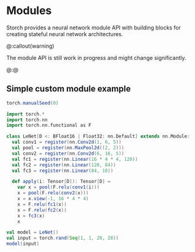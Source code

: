 # Modules

Storch provides a neural network module API with building blocks for creating stateful neural network architectures.

@:callout(warning)

The module API is still work in progress and might change significantly.

@:@

## Simple custom module example

```scala mdoc:invisible
torch.manualSeed(0)
```

```scala mdoc
import torch.*
import torch.nn
import torch.nn.functional as F

class LeNet[D <: BFloat16 | Float32: nn.Default] extends nn.Module:
  val conv1 = register(nn.Conv2d(1, 6, 5))
  val pool = register(nn.MaxPool2d((2, 2)))
  val conv2 = register(nn.Conv2d(6, 16, 5))
  val fc1 = register(nn.Linear(16 * 4 * 4, 120))
  val fc2 = register(nn.Linear(120, 84))
  val fc3 = register(nn.Linear(84, 10))

  def apply(i: Tensor[D]): Tensor[D] =
    var x = pool(F.relu(conv1(i)))
    x = pool(F.relu(conv2(x)))
    x = x.view(-1, 16 * 4 * 4)
    x = F.relu(fc1(x))
    x = F.relu(fc2(x))
    x = fc3(x)
    x
```

```scala mdoc
val model = LeNet()
val input = torch.rand(Seq(1, 1, 28, 28))
model(input)
```